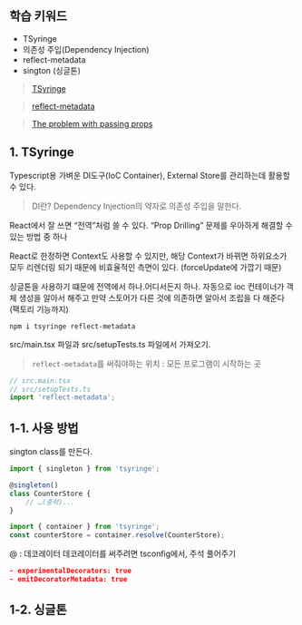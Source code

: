 ## 학습 키워드

- TSyringe
- 의존성 주입(Dependency Injection)
- reflect-metadata
- sington (싱글톤)

> [TSyringe](https://github.com/microsoft/tsyringe)

> [reflect-metadata](https://github.com/rbuckton/reflect-metadata)

> [The problem with passing props](https://beta.reactjs.org/learn/passing-data-deeply-with-context#the-problem-with-passing-props)

## 1. TSyringe 
Typescript용 가벼운 DI도구(IoC Container),
External Store를 관리하는데 활용할 수 있다.
> DI란? Dependency Injection의 약자로 의존성 주입을 말한다.

React에서 잘 쓰면 “전역”처럼 쓸 수 있다.
“Prop Drilling” 문제를 우아하게 해결할 수 있는 방법 중 하나

React로 한정하면 Context도 사용할 수 있지만,
해당 Context가 바뀌면 하위요소가 모두 리렌더링 되기 때문에 비효율적인 측면이 있다.
(forceUpdate에 가깝기 때문) 

싱글톤을 사용하기 떄문에 전역에서 하나.어디서든지 하나.
자동으로 ioc 컨테이너가 객체 생성을 알아서 해주고 
만약 스토어가 다른 것에 의존하면 알아서 조립을 다 해준다 (팩토리 기능까지)

```text
npm i tsyringe reflect-metadata
```
src/main.tsx 파일과 src/setupTests.ts 파일에서 가져오기.
> `reflect-metadata`를 써줘야하는 위치 : 모든 프로그램이 시작하는 곳
```typescript jsx
// src.main.tsx 
// src/setupTests.ts
import 'reflect-metadata';
```

## 1-1. 사용 방법
sington class를 만든다.
```typescript
import { singleton } from 'tsyringe';

@singleton()
class CounterStore {
	// …(중략)...
}
```

```typescript js
import { container } from 'tsyringe';
const counterStore = container.resolve(CounterStore);
```

@ : 데코레이터
데코레이터를 써주려면 tsconfig에서, 주석 풀어주기
```json
- experimentalDecorators: true
- emitDecoratorMetadata: true
```
## 1-2. 싱글톤
 
